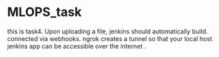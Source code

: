 # MLOPS_task

this is task4. Upon uploading a file, jenkins should automatically build.
connected via webhooks.
ngrok creates a tunnel so that your local host jenkins app can be accessible over the internet .

